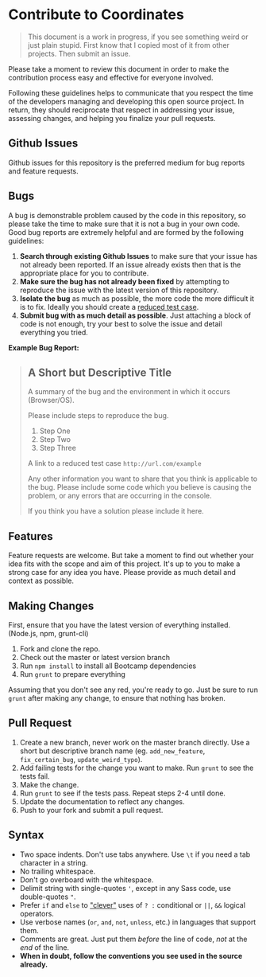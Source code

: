 # Contribute to Coordinates

> This document is a work in progress, if you see something weird or just plain stupid. First know that I copied most of it from other projects. Then submit an issue.

Please take a moment to review this document in order to make the contribution process easy and effective for everyone involved.

Following these guidelines helps to communicate that you respect the time of the developers managing and developing this open source project. In return, they should reciprocate that respect in addressing your issue, assessing changes, and helping you finalize your pull requests.

## Github Issues

Github issues for this repository is the preferred medium for bug reports and feature requests.

## Bugs

A bug is demonstrable problem caused by the code in this repository, so please take the time to make sure that it is not a bug in your own code. Good bug reports are extremely helpful and are formed by the following guidelines:

1. **Search through existing Github Issues** to make sure that your issue has not already been reported. If an issue already exists then that is the appropriate place for you to contribute.
2. **Make sure the bug has not already been fixed** by attempting to reproduce the issue with the latest version of this repository.
3. **Isolate the bug** as much as possible, the more code the more difficult it is to fix. Ideally you should create a [reduced test case](http://css-tricks.com/reduced-test-cases/).
4. **Submit bug with as much detail as possible**. Just attaching a block of code is not enough, try your best to solve the issue and detail everything you tried.

**Example Bug Report:**

> ## A Short but Descriptive Title
>
> A summary of the bug and the environment in which it occurs (Browser/OS).
>
> Please include steps to reproduce the bug.
> 1. Step One
> 2. Step Two
> 3. Step Three
>
> A link to a reduced test case `http://url.com/example`
>
> Any other information you want to share that you think is applicable to the bug. Please include some code which you believe is causing the problem, or any errors that are occurring in the console.
>
> If you think you have a solution please include it here.

## Features

Feature requests are welcome. But take a moment to find out whether your idea fits with the scope and aim of this project. It's up to you to make a strong case for any idea you have. Please provide as much detail and context as possible.

## Making Changes

First, ensure that you have the latest version of everything installed. (Node.js, npm, grunt-cli)

1. Fork and clone the repo.
2. Check out the master or latest version branch
3. Run `npm install` to install all Bootcamp dependencies
4. Run `grunt` to prepare everything

Assuming that you don't see any red, you're ready to go. Just be sure to run `grunt` after making any change, to ensure that nothing has broken.

## Pull Request

1. Create a new branch, never work on the master branch directly. Use a short but descriptive branch name (eg. `add_new_feature`, `fix_certain_bug`, `update_weird_typo`).
2. Add failing tests for the change you want to make. Run `grunt` to see the tests fail.
3. Make the change.
4. Run `grunt` to see if the tests pass. Repeat steps 2-4 until done.
5. Update the documentation to reflect any changes.
6. Push to your fork and submit a pull request.

## Syntax

- Two space indents. Don't use tabs anywhere. Use `\t` if you need a tab character in a string.
- No trailing whitespace.
- Don't go overboard with the whitespace.
- Delimit string with single-quotes `'`, except in any Sass code, use double-quotes `"`.
- Prefer `if` and `else` to ["clever"](http://programmers.stackexchange.com/questions/25276/why-is-cleverness-considered-harmful-in-programming-by-some-people/25281#25281) uses of `? :` conditional or `||`, `&&` logical operators.
- Use verbose names (`or`, `and`, `not`, `unless`, etc.) in languages that support them.
- Comments are great. Just put them _before_ the line of code, _not_ at the _end_ of the line.
- **When in doubt, follow the conventions you see used in the source already.**
